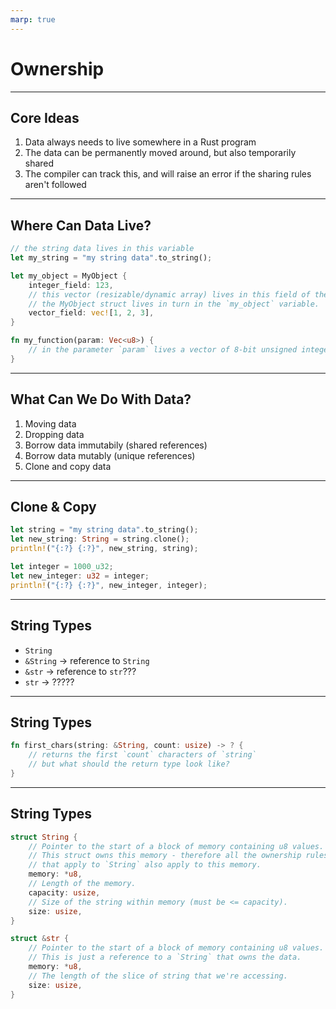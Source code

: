 ```yaml
---
marp: true
---
```


# Ownership

---

## Core Ideas

1. Data always needs to live somewhere in a Rust program
2. The data can be permanently moved around, but also temporarily shared
3. The compiler can track this, and will raise an error if the sharing rules aren't followed

---

## Where Can Data Live?

```rust
// the string data lives in this variable
let my_string = "my string data".to_string();
```

```rust
let my_object = MyObject {
    integer_field: 123,
    // this vector (resizable/dynamic array) lives in this field of the MyObject struct
    // the MyObject struct lives in turn in the `my_object` variable.
    vector_field: vec![1, 2, 3],
}
```

```rust
fn my_function(param: Vec<u8>) {
    // in the parameter `param` lives a vector of 8-bit unsigned integers
}
```

---

## What Can We Do With Data?

1. Moving data
2. Dropping data
3. Borrow data immutabily (shared references)
4. Borrow data mutably (unique references)
5. Clone and copy data

---

## Clone & Copy

```rust
let string = "my string data".to_string();
let new_string: String = string.clone();
println!("{:?} {:?}", new_string, string);
```
```rust
let integer = 1000_u32;
let new_integer: u32 = integer;
println!("{:?} {:?}", new_integer, integer);
```

---

## String Types

* `String`
* `&String` -> reference to `String`
* `&str` -> reference to `str`???
* `str` -> ?????

---

## String Types

```rust
fn first_chars(string: &String, count: usize) -> ? {
    // returns the first `count` characters of `string`
    // but what should the return type look like?
}
```

---

## String Types

```rust
struct String {
    // Pointer to the start of a block of memory containing u8 values.
    // This struct owns this memory - therefore all the ownership rules
    // that apply to `String` also apply to this memory.
    memory: *u8,
    // Length of the memory.
    capacity: usize,
    // Size of the string within memory (must be <= capacity).
    size: usize,
}
```

```rust
struct &str {
    // Pointer to the start of a block of memory containing u8 values.
    // This is just a reference to a `String` that owns the data.
    memory: *u8,
    // The length of the slice of string that we're accessing.
    size: usize,
}
```
